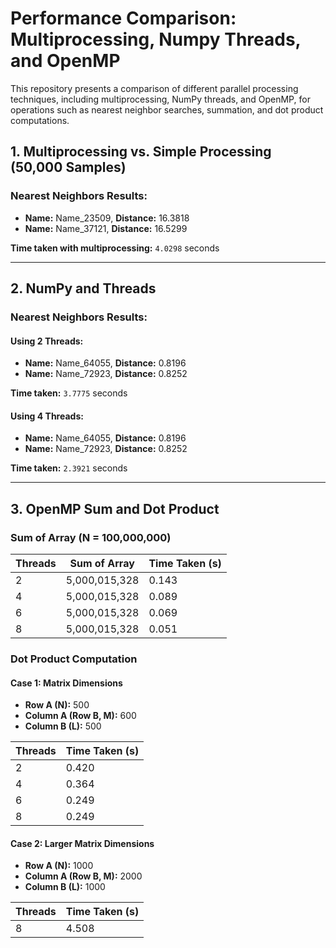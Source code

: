 # Performance Comparison: Multiprocessing, Numpy Threads, and OpenMP

This repository presents a comparison of different parallel processing techniques, including multiprocessing, NumPy threads, and OpenMP, for operations such as nearest neighbor searches, summation, and dot product computations.

## 1. Multiprocessing vs. Simple Processing (50,000 Samples)

### Nearest Neighbors Results:
- **Name:** Name_23509, **Distance:** 16.3818
- **Name:** Name_37121, **Distance:** 16.5299

**Time taken with multiprocessing:** `4.0298` seconds

---

## 2. NumPy and Threads

### Nearest Neighbors Results:
#### Using 2 Threads:
- **Name:** Name_64055, **Distance:** 0.8196
- **Name:** Name_72923, **Distance:** 0.8252

**Time taken:** `3.7775` seconds

#### Using 4 Threads:
- **Name:** Name_64055, **Distance:** 0.8196
- **Name:** Name_72923, **Distance:** 0.8252

**Time taken:** `2.3921` seconds

---

## 3. OpenMP Sum and Dot Product

### Sum of Array (N = 100,000,000)
| Threads | Sum of Array | Time Taken (s) |
|---------|-------------|---------------|
| 2       | 5,000,015,328 | 0.143 |
| 4       | 5,000,015,328 | 0.089 |
| 6       | 5,000,015,328 | 0.069 |
| 8       | 5,000,015,328 | 0.051 |

### Dot Product Computation

#### Case 1: Matrix Dimensions
- **Row A (N):** 500
- **Column A (Row B, M):** 600
- **Column B (L):** 500

| Threads | Time Taken (s) |
|---------|---------------|
| 2       | 0.420 |
| 4       | 0.364 |
| 6       | 0.249 |
| 8       | 0.249 |

#### Case 2: Larger Matrix Dimensions
- **Row A (N):** 1000
- **Column A (Row B, M):** 2000
- **Column B (L):** 1000

| Threads | Time Taken (s) |
|---------|---------------|
| 8       | 4.508 |


